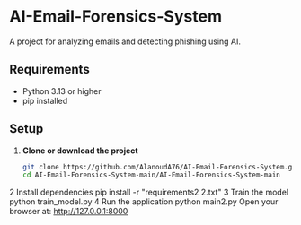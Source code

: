 # AI-Email-Forensics-System

A project for analyzing emails and detecting phishing using AI.

## Requirements

- Python 3.13 or higher
- pip installed

## Setup

1. **Clone or download the project**
   ```bash
   git clone https://github.com/AlanoudA76/AI-Email-Forensics-System.git
   cd AI-Email-Forensics-System-main/AI-Email-Forensics-System-main
2 Install dependencies
pip install -r "requirements2 2.txt"
3 Train the model
python train_model.py
4 Run the application
python main2.py
Open your browser at: http://127.0.0.1:8000

